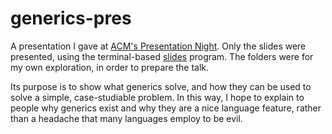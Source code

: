 # generics-pres

A presentation I gave at [ACM's Presentation Night](https://acm.umn.edu/events/2023-11-08-presentation-night/).
Only the slides were presented, using the terminal-based [slides](https://github.com/maaslalani/slides) program.
The folders were for my own exploration, in order to prepare the talk.

Its purpose is to show what generics solve, and how they can be used to solve a simple, case-studiable problem.
In this way, I hope to explain to people why generics exist and why they are a nice language feature, rather
than a headache that many languages employ to be evil.

